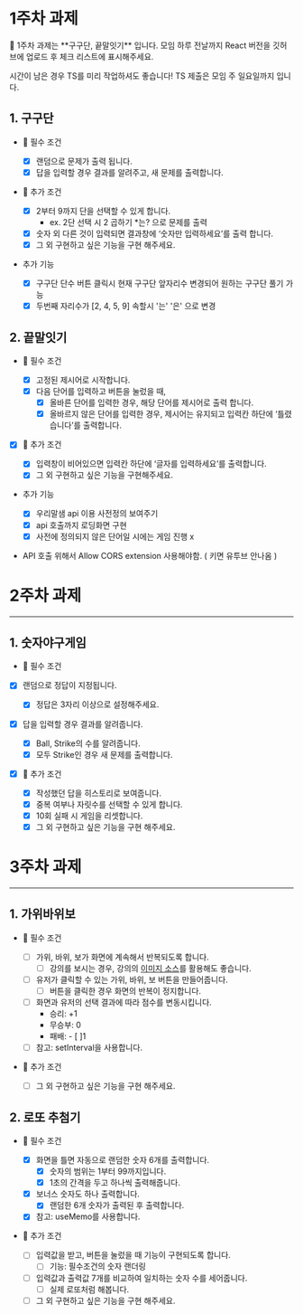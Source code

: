 # 1주차 과제

<aside>
💛 1주차 과제는 **구구단, 끝말잇기** 입니다.
모임 하루 전날까지 React 버전을 깃허브에 업로드 후 체크 리스트에 표시해주세요.

시간이 남은 경우 TS를 미리 작업하셔도 좋습니다!
TS 제출은 모임 주 일요일까지 입니다.

</aside>

## 1. 구구단

- 🚩 필수 조건

  - [x] 랜덤으로 문제가 출력 됩니다.
  - [x] 답을 입력할 경우 결과를 알려주고, 새 문제를 출력합니다.

- 🌟 추가 조건

  - [x] 2부터 9까지 단을 선택할 수 있게 합니다.
    - ex. 2단 선택 시 2 곱하기 \*는? 으로 문제를 출력
  - [x] 숫자 외 다른 것이 입력되면 결과창에 ‘숫자만 입력하세요’를 출력 합니다.
  - [x] 그 외 구현하고 싶은 기능을 구현 해주세요.

- 추가 기능
  - [x] 구구단 단수 버튼 클릭시 현재 구구단 앞자리수 변경되어 원하는 구구단 풀기 가능
  - [x] 두번째 자리수가 [2, 4, 5, 9] 속할시 '는' '은' 으로 변경

## 2. 끝말잇기

- 🚩 필수 조건

  - [x] 고정된 제시어로 시작합니다.
  - [x] 다음 단어를 입력하고 버튼을 눌렀을 때,
    - [x] 올바른 단어를 입력한 경우, 해당 단어를 제시어로 출력 합니다.
    - [x] 올바르지 않은 단어를 입력한 경우, 제시어는 유지되고 입력칸 하단에 ‘틀렸습니다’를 출력합니다.

- [x] 🌟 추가 조건

  - [x] 입력창이 비어있으면 입력칸 하단에 ‘글자를 입력하세요’를 출력합니다.
  - [x] 그 외 구현하고 싶은 기능을 구현해주세요.

- 추가 기능

  - [x] 우리말샘 api 이용 사전정의 보여주기
  - [x] api 호출까지 로딩화면 구현
  - [x] 사전에 정의되지 않은 단어일 시에는 게임 진행 x

- API 호출 위해서 Allow CORS extension 사용해야함. ( 키면 유투브 안나옴 )

# 2주차 과제

---

## 1. 숫자야구게임

- 🚩 필수 조건
- [x] 랜덤으로 정답이 지정됩니다.
  - [x] 정답은 3자리 이상으로 설정해주세요.
- [x] 답을 입력할 경우 결과를 알려줍니다.

  - [x] Ball, Strike의 수를 알려줍니다.
  - [x] 모두 Strike인 경우 새 문제를 출력합니다.

- [x] 🌟 추가 조건
  - [x] 작성했던 답을 히스토리로 보여줍니다.
  - [x] 중복 여부나 자릿수를 선택할 수 있게 합니다.
  - [x] 10회 실패 시 게임을 리셋합니다.
  - [x] 그 외 구현하고 싶은 기능을 구현 해주세요.

# 3주차 과제

---

## 1. 가위바위보

- 🚩 필수 조건

  - [ ] 가위, 바위, 보가 화면에 계속해서 반복되도록 합니다.
    - [ ] 강의를 보시는 경우, 강의의 [이미지 소스](http://en.pimg.jp/023/182/267/1/23182267.jpg)를 활용해도 좋습니다.
  - [ ] 유저가 클릭할 수 있는 가위, 바위, 보 버튼을 만들어줍니다.
    - [ ] 버튼을 클릭한 경우 화면의 반복이 정지합니다.
  - [ ] 화면과 유저의 선택 결과에 따라 점수를 변동시킵니다.
    - 승리: +1
    - 무승부: 0
    - 패배: - [ ]1
  - [ ] 참고: setInterval을 사용합니다.

- 🌟 추가 조건
  - [ ] 그 외 구현하고 싶은 기능을 구현 해주세요.

## 2. 로또 추첨기

- 🚩 필수 조건

  - [x] 화면을 틀면 자동으로 랜덤한 숫자 6개를 출력합니다.
    - [x] 숫자의 범위는 1부터 99까지입니다.
    - [x] 1초의 간격을 두고 하나씩 출력해줍니다.
  - [x] 보너스 숫자도 하나 출력합니다.
    - [x] 랜덤한 6개 숫자가 출력된 후 출력합니다.
  - [x] 참고: useMemo를 사용합니다.

- 🌟 추가 조건
  - [ ] 입력값을 받고, 버튼을 눌렀을 때 기능이 구현되도록 합니다.
    - [ ] 기능: 필수조건의 숫자 랜더링
  - [ ] 입력값과 출력값 7개를 비교하여 일치하는 숫자 수를 세어줍니다.
    - [ ] 실제 로또처럼 해봅니다.
  - [ ] 그 외 구현하고 싶은 기능을 구현 해주세요.
